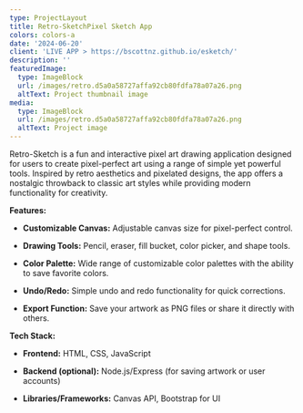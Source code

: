 ```yaml
---
type: ProjectLayout
title: Retro-SketchPixel Sketch App
colors: colors-a
date: '2024-06-20'
client: 'LIVE APP > https://bscottnz.github.io/esketch/'
description: ''
featuredImage:
  type: ImageBlock
  url: /images/retro.d5a0a58727affa92cb80fdfa78a07a26.png
  altText: Project thumbnail image
media:
  type: ImageBlock
  url: /images/retro.d5a0a58727affa92cb80fdfa78a07a26.png
  altText: Project image
---
```

Retro-Sketch is a fun and interactive pixel art drawing application designed for users to create pixel-perfect art using a range of simple yet powerful tools. Inspired by retro aesthetics and pixelated designs, the app offers a nostalgic throwback to classic art styles while providing modern functionality for creativity.

**Features:**

*   **Customizable Canvas:** Adjustable canvas size for pixel-perfect control.

*   **Drawing Tools:** Pencil, eraser, fill bucket, color picker, and shape tools.

*   **Color Palette:** Wide range of customizable color palettes with the ability to save favorite colors.

*   **Undo/Redo:** Simple undo and redo functionality for quick corrections.

*   **Export Function:** Save your artwork as PNG files or share it directly with others.

**Tech Stack:**

*   **Frontend:** HTML, CSS, JavaScript

*   **Backend (optional):** Node.js/Express (for saving artwork or user accounts)

*   **Libraries/Frameworks:** Canvas API, Bootstrap for UI




